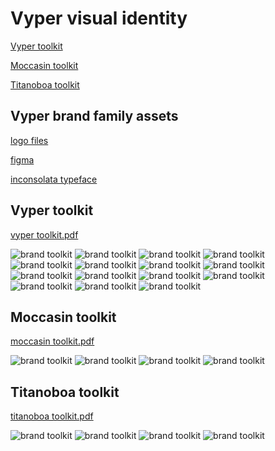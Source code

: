 # Vyper visual identity

[Vyper toolkit](#vyper-toolkit)

[Moccasin toolkit](#moccasin-toolkit)

[Titanoboa toolkit](#titanoboa-toolkit)



## Vyper brand family assets

[logo files](https://github.com/pentcle/vyper-brand/tree/main/assets)

[figma](https://www.figma.com/file/1xgpUqV9J7JzjYmNHqTmgf/vyper-toolkit?type=design&node-id=0%3A1&mode=design&t=5e6fCGU2AqI1I0EA-1)

[inconsolata typeface](https://levien.com/type/myfonts/inconsolata.html)



## Vyper toolkit

[vyper toolkit.pdf](https://raw.githubusercontent.com/pentcle/vyper-brand/main/toolkit/vyper-visual-identity-toolkit-0.0.1.pdf)

<img src="https://raw.githubusercontent.com/pentcle/vyper-brand/main/toolkit/images/vyper/1-cover.png" alt="brand toolkit"/>
<img src="https://raw.githubusercontent.com/pentcle/vyper-brand/main/toolkit/images/vyper/2-overview.png" alt="brand toolkit"/>
<img src="https://raw.githubusercontent.com/pentcle/vyper-brand/main/toolkit/images/vyper/3-logo.png" alt="brand toolkit"/>
<img src="https://raw.githubusercontent.com/pentcle/vyper-brand/main/toolkit/images/vyper/4-logo.png" alt="brand toolkit"/>
<img src="https://raw.githubusercontent.com/pentcle/vyper-brand/main/toolkit/images/vyper/5-symbol.png" alt="brand toolkit"/>
<img src="https://raw.githubusercontent.com/pentcle/vyper-brand/main/toolkit/images/vyper/6-typography.png" alt="brand toolkit"/>
<img src="https://raw.githubusercontent.com/pentcle/vyper-brand/main/toolkit/images/vyper/7-color.png" alt="brand toolkit"/>
<img src="https://raw.githubusercontent.com/pentcle/vyper-brand/main/toolkit/images/vyper/8-color.png" alt="brand toolkit"/>
<img src="https://raw.githubusercontent.com/pentcle/vyper-brand/main/toolkit/images/vyper/9-using-color.png" alt="brand toolkit"/>
<img src="https://raw.githubusercontent.com/pentcle/vyper-brand/main/toolkit/images/vyper/10-using-color.png" alt="brand toolkit"/>
<img src="https://raw.githubusercontent.com/pentcle/vyper-brand/main/toolkit/images/vyper/11-supergraphic.png" alt="brand toolkit"/>
<img src="https://raw.githubusercontent.com/pentcle/vyper-brand/main/toolkit/images/vyper/12-applications.png" alt="brand toolkit"/>
<img src="https://raw.githubusercontent.com/pentcle/vyper-brand/main/toolkit/images/vyper/13-applications.png" alt="brand toolkit"/>
<img src="https://raw.githubusercontent.com/pentcle/vyper-brand/main/toolkit/images/vyper/14-applications.png" alt="brand toolkit"/>
<img src="https://raw.githubusercontent.com/pentcle/vyper-brand/main/toolkit/images/vyper/15-applications.png" alt="brand toolkit"/>



## Moccasin toolkit

[moccasin toolkit.pdf](https://raw.githubusercontent.com/pentcle/vyper-brand/main/toolkit/moccasin-visual-identity-toolkit-0.0.1.pdf)

<img src="https://raw.githubusercontent.com/pentcle/vyper-brand/main/toolkit/images/moccasin/01-moccasin-logo-vertical.png" alt="brand toolkit"/>
<img src="https://raw.githubusercontent.com/pentcle/vyper-brand/main/toolkit/images/moccasin/02-moccasin-logo-horizontal.png" alt="brand toolkit"/>
<img src="https://raw.githubusercontent.com/pentcle/vyper-brand/main/toolkit/images/moccasin/03-symbol.png" alt="brand toolkit"/>
<img src="https://raw.githubusercontent.com/pentcle/vyper-brand/main/toolkit/images/moccasin/04-color.png" alt="brand toolkit"/>



## Titanoboa toolkit

[titanoboa toolkit.pdf](https://raw.githubusercontent.com/pentcle/vyper-brand/main/toolkit/titanoboa-visual-identity-toolkit-0.0.1.pdf)

<img src="https://raw.githubusercontent.com/pentcle/vyper-brand/main/toolkit/images/titanoboa/01-titanoboa-logo-vertical.png" alt="brand toolkit"/>
<img src="https://raw.githubusercontent.com/pentcle/vyper-brand/main/toolkit/images/titanoboa/02-titanoboa-logo-horizontal.png" alt="brand toolkit"/>
<img src="https://raw.githubusercontent.com/pentcle/vyper-brand/main/toolkit/images/titanoboa/03-symbol.png" alt="brand toolkit"/>
<img src="https://raw.githubusercontent.com/pentcle/vyper-brand/main/toolkit/images/titanoboa/04-color.png" alt="brand toolkit"/>
